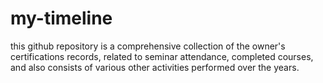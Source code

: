 # my-timeline
this github repository is a comprehensive collection of the owner's certifications records, related to seminar attendance, completed courses, and also consists of various other activities performed over the years.
